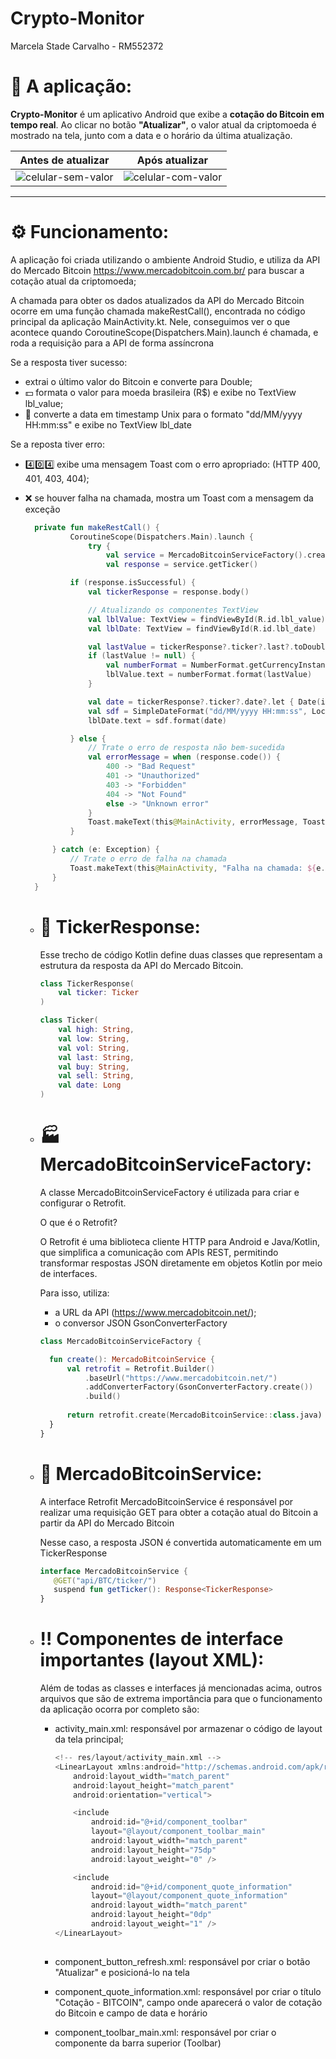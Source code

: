 # Crypto-Monitor
Marcela Stade Carvalho - RM552372

# 📱 A aplicação:
**Crypto-Monitor** é um aplicativo Android que exibe a **cotação do Bitcoin em tempo real**. Ao clicar no botão **"Atualizar"**, o valor atual da criptomoeda é mostrado na tela, junto com a data e o horário da última atualização.

| Antes de atualizar | Após atualizar |
|--------------------|----------------|
| ![celular-sem-valor](https://github.com/user-attachments/assets/7f15065e-6056-48ce-94af-c966b764f2be) | ![celular-com-valor](https://github.com/user-attachments/assets/a2dc64c3-21d4-417f-a385-adb489c5f403) |

---

# ⚙️ Funcionamento:
A aplicação foi criada utilizando o ambiente Android Studio, e utiliza da API do Mercado Bitcoin
https://www.mercadobitcoin.com.br/ para buscar a cotação atual da criptomoeda;

A chamada para obter os dados atualizados da API do Mercado Bitcoin ocorre em uma função chamada makeRestCall(), encontrada 
no código principal da aplicação MainActivity.kt. Nele, conseguimos ver o que acontece quando CoroutineScope(Dispatchers.Main).launch 
é chamada, e roda a requisição para a API de forma assíncrona 

Se a resposta tiver sucesso: 
  - extrai o último valor do Bitcoin e converte para Double;
  - 💵 formata o valor para moeda brasileira (R$) e exibe no TextView lbl_value;
  - 📆 converte a data em timestamp Unix para o formato "dd/MM/yyyy HH:mm:ss" e exibe no TextView lbl_date

Se a reposta tiver erro:
  - 4️⃣0️⃣4️⃣ exibe uma mensagem Toast com o erro apropriado: (HTTP 400, 401, 403, 404);
  - ❌ se houver falha na chamada, mostra um Toast com a mensagem da exceção
    
    ```kotlin
      private fun makeRestCall() {
              CoroutineScope(Dispatchers.Main).launch {
                  try {
                      val service = MercadoBitcoinServiceFactory().create()
                      val response = service.getTicker()

              if (response.isSuccessful) {
                  val tickerResponse = response.body()

                  // Atualizando os componentes TextView
                  val lblValue: TextView = findViewById(R.id.lbl_value)
                  val lblDate: TextView = findViewById(R.id.lbl_date)

                  val lastValue = tickerResponse?.ticker?.last?.toDoubleOrNull()
                  if (lastValue != null) {
                      val numberFormat = NumberFormat.getCurrencyInstance(Locale("pt", "BR"))
                      lblValue.text = numberFormat.format(lastValue)
                  }

                  val date = tickerResponse?.ticker?.date?.let { Date(it * 1000L) }
                  val sdf = SimpleDateFormat("dd/MM/yyyy HH:mm:ss", Locale.getDefault())
                  lblDate.text = sdf.format(date)

              } else {
                  // Trate o erro de resposta não bem-sucedida
                  val errorMessage = when (response.code()) {
                      400 -> "Bad Request"
                      401 -> "Unauthorized"
                      403 -> "Forbidden"
                      404 -> "Not Found"
                      else -> "Unknown error"
                  }
                  Toast.makeText(this@MainActivity, errorMessage, Toast.LENGTH_LONG).show()
              }

          } catch (e: Exception) {
              // Trate o erro de falha na chamada
              Toast.makeText(this@MainActivity, "Falha na chamada: ${e.message}", Toast.LENGTH_LONG).show()
          }
      }
    ```
    
    - # 📩 TickerResponse:
      Esse trecho de código Kotlin define duas classes que representam a estrutura da resposta da API do Mercado Bitcoin.

      ```kotlin
      class TickerResponse(
          val ticker: Ticker
      )
      
      class Ticker(
          val high: String,
          val low: String,
          val vol: String,
          val last: String,
          val buy: String,
          val sell: String,
          val date: Long
      )
    
      
     - # 🏭 MercadoBitcoinServiceFactory:
       A classe MercadoBitcoinServiceFactory é utilizada para criar e configurar o Retrofit.
   
       O que é o Retrofit?
       
       O Retrofit é uma biblioteca cliente HTTP para Android e Java/Kotlin, que simplifica a comunicação com APIs REST, permitindo transformar respostas JSON diretamente em objetos Kotlin por meio de interfaces.

       Para isso, utiliza:
    
        - a URL da API (https://www.mercadobitcoin.net/);
        - o conversor JSON GsonConverterFactory
          
    
        ```kotlin
        class MercadoBitcoinServiceFactory {
    
          fun create(): MercadoBitcoinService {
              val retrofit = Retrofit.Builder()
                  .baseUrl("https://www.mercadobitcoin.net/")
                  .addConverterFactory(GsonConverterFactory.create())
                  .build()
      
              return retrofit.create(MercadoBitcoinService::class.java)
          }
        }
        
    - # 🔁 MercadoBitcoinService:
      A interface Retrofit MercadoBitcoinService é responsável por realizar uma requisição GET para obter a cotação atual do Bitcoin a partir da API do Mercado Bitcoin
      
      Nesse caso, a resposta JSON é convertida automaticamente em um TickerResponse

       ```kotlin
      interface MercadoBitcoinService {
          @GET("api/BTC/ticker/")
          suspend fun getTicker(): Response<TickerResponse>
      }
      
    - # ‼️ Componentes de interface importantes (layout XML):
      Além de todas as classes e interfaces já mencionadas acima, outros arquivos que são de extrema importância para que o funcionamento da aplicação ocorra por completo são:
      - activity_main.xml: responsável por armazenar o código de layout da tela principal;
   
        ```kotlin
        <!-- res/layout/activity_main.xml -->
        <LinearLayout xmlns:android="http://schemas.android.com/apk/res/android"
            android:layout_width="match_parent"
            android:layout_height="match_parent"
            android:orientation="vertical">
        
            <include
                android:id="@+id/component_toolbar"
                layout="@layout/component_toolbar_main"
                android:layout_width="match_parent"
                android:layout_height="75dp"
                android:layout_weight="0" />
        
            <include
                android:id="@+id/component_quote_information"
                layout="@layout/component_quote_information"
                android:layout_width="match_parent"
                android:layout_height="0dp"
                android:layout_weight="1" />
        </LinearLayout>
     
      - component_button_refresh.xml: responsável por criar o botão "Atualizar" e posicioná-lo na tela
      - component_quote_information.xml: responsável por criar o título "Cotação - BITCOIN", campo onde aparecerá o valor de cotação do Bitcoin e campo de data e horário
      - component_toolbar_main.xml: responsável por criar o componente da barra superior (Toolbar)
